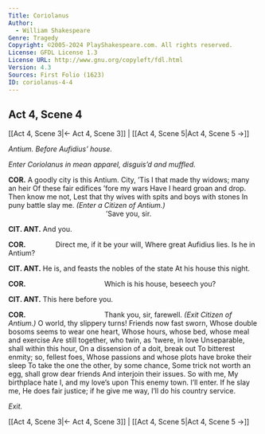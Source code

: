```yaml
---
Title: Coriolanus
Author: 
  - William Shakespeare
Genre: Tragedy
Copyright: ©2005-2024 PlayShakespeare.com. All rights reserved.
License: GFDL License 1.3
License URL: http://www.gnu.org/copyleft/fdl.html
Version: 4.3
Sources: First Folio (1623)
ID: coriolanus-4-4
---
```


## Act 4, Scene 4
[[Act 4, Scene 3|← Act 4, Scene 3]] | [[Act 4, Scene 5|Act 4, Scene 5 →]]

*Antium. Before Aufidius’ house.*

*Enter Coriolanus in mean apparel, disguis’d and muffled.*

**COR.**
A goodly city is this Antium. City,
’Tis I that made thy widows; many an heir
Of these fair edifices ’fore my wars
Have I heard groan and drop. Then know me not,
Lest that thy wives with spits and boys with stones
In puny battle slay me.
*(Enter a Citizen of Antium.)*
              ’Save you, sir.

**CIT. ANT.**
And you.

**COR.**
    Direct me, if it be your will,
Where great Aufidius lies. Is he in Antium?

**CIT. ANT.**
He is, and feasts the nobles of the state
At his house this night.

**COR.**
           Which is his house, beseech you?

**CIT. ANT.**
This here before you.

**COR.**
           Thank you, sir, farewell.
*(Exit Citizen of Antium.)*
O world, thy slippery turns! Friends now fast sworn,
Whose double bosoms seems to wear one heart,
Whose hours, whose bed, whose meal and exercise
Are still together, who twin, as ’twere, in love
Unseparable, shall within this hour,
On a dissension of a doit, break out
To bitterest enmity; so, fellest foes,
Whose passions and whose plots have broke their sleep
To take the one the other, by some chance,
Some trick not worth an egg, shall grow dear friends
And interjoin their issues. So with me,
My birthplace hate I, and my love’s upon
This enemy town. I’ll enter. If he slay me,
He does fair justice; if he give me way,
I’ll do his country service.

*Exit.*

[[Act 4, Scene 3|← Act 4, Scene 3]] | [[Act 4, Scene 5|Act 4, Scene 5 →]]